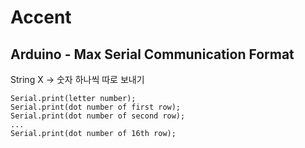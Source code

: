# Accent

Arduino - Max Serial Communication Format
-
String X -> 숫자 하나씩 따로 보내기

```
Serial.print(letter number);
Serial.print(dot number of first row);
Serial.print(dot number of second row);
...
Serial.print(dot number of 16th row);
````
